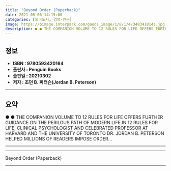 ```yaml
---
title: "Beyond Order (Paperback)"
date: 2021-05-06 14:15:00
categories: [외국도서, 경영-인문]
image: https://bimage.interpark.com/goods_image/1/8/1/4/348341814s.jpg
description: ● ● THE COMPANION VOLUME TO 12 RULES FOR LIFE OFFERS FURTHER GUIDANCE ON THE PERILOUS PATH OF MODERN LIFE.IN 12 RULES FOR LIFE, CLINICAL PSYCHOLOGIST AND CELE
---
```


## **정보**

- **ISBN : 9780593420164**
- **출판사 : Penguin Books**
- **출판일 : 20210302**
- **저자 : 조던 B. 피터슨(Jordan B. Peterson)**

------



## **요약**

●  ●  THE COMPANION VOLUME TO 12 RULES FOR LIFE OFFERS FURTHER GUIDANCE ON THE PERILOUS PATH OF MODERN LIFE.IN 12 RULES FOR LIFE, CLINICAL PSYCHOLOGIST AND CELEBRATED PROFESSOR AT HARVARD AND THE UNIVERSITY OF TORONTO DR. JORDAN B. PETERSON HELPED MILLIONS OF READERS IMPOSE ORDER... 

------



------


Beyond Order (Paperback) 

------


